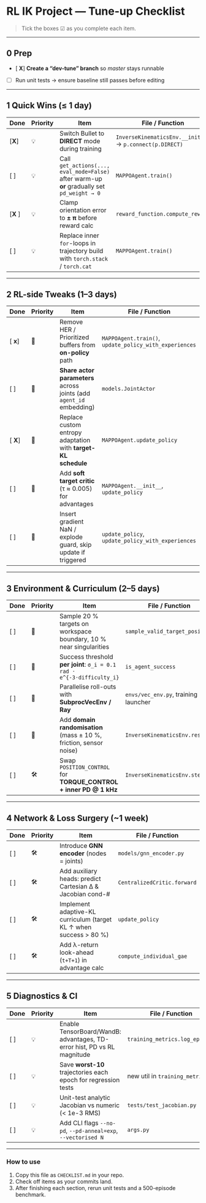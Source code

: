 # RL IK Project — Tune-up Checklist

> Tick the boxes ☑ as you complete each item.

---

## 0  Prep

- [ **X**] **Create a “dev-tune” branch** so *master* stays runnable  
- [ ] Run unit tests → ensure baseline still passes before editing  

---

## 1  Quick Wins (≤ 1 day)

| Done | Priority | Item | File / Function |
|------|----------|------|-----------------|
| [**X**] | 💡 | Switch Bullet to **DIRECT** mode during training | `InverseKinematicsEnv.__init__` → `p.connect(p.DIRECT)` |
| [ ] | 💡 | Call `get_actions(..., eval_mode=False)` after warm-up **or** gradually set `pd_weight → 0` | `MAPPOAgent.train()` |
| [**X** ] | 💡 | Clamp orientation error to **± π** before reward calc | `reward_function.compute_reward` |
| [ ] | 💡 | Replace inner `for`-loops in trajectory build with `torch.stack` / `torch.cat` | `MAPPOAgent.train()` |

---

## 2  RL-side Tweaks (1–3 days)

| Done | Priority | Item | File / Function |
|------|----------|------|-----------------|
| [ **x**] | 🔧 | Remove HER / Prioritized buffers from **on-policy** path | `MAPPOAgent.train()`, `update_policy_with_experiences` |
| [ ] | 🔧 | **Share actor parameters** across joints (add `agent_id` embedding) | `models.JointActor` |
| [ **X**] | 🔧 | Replace custom entropy adaptation with **target-KL schedule** | `MAPPOAgent.update_policy` |
| [ ] | 🔧 | Add **soft target critic** (τ ≈ 0.005) for advantages | `MAPPOAgent.__init__`, `update_policy` |
| [ ] | 🔧 | Insert gradient NaN / explode guard, skip update if triggered | `update_policy`, `update_policy_with_experiences` |

---

## 3  Environment & Curriculum (2–5 days)

| Done | Priority | Item | File / Function |
|------|----------|------|-----------------|
| [ ] | 🔧 | Sample 20 % targets on workspace boundary, 10 % near singularities | `sample_valid_target_position` |
| [ ] | 🔧 | Success threshold **per joint**: `σ_i = 0.1 rad · e^{-3·difficulty_i}` | `is_agent_success` |
| [ ] | 🔧 | Parallelise roll-outs with **SubprocVecEnv / Ray** | `envs/vec_env.py`, training launcher |
| [ ] | 🔧 | Add **domain randomisation** (mass ± 10 %, friction, sensor noise) | `InverseKinematicsEnv.reset` |
| [ ] | 🛠 | Swap `POSITION_CONTROL` for **TORQUE_CONTROL + inner PD @ 1 kHz** | `InverseKinematicsEnv.step` |

---

## 4  Network & Loss Surgery (~1 week)

| Done | Priority | Item | File / Function |
|------|----------|------|-----------------|
| [ ] | 🛠 | Introduce **GNN encoder** (nodes = joints) | `models/gnn_encoder.py` |
| [ ] | 🛠 | Add auxiliary heads: predict Cartesian Δ & Jacobian cond-# | `CentralizedCritic.forward` |
| [ ] | 🛠 | Implement adaptive-KL curriculum (target KL ↑ when success > 80 %) | `update_policy` |
| [ ] | 🛠 | Add λ-return look-ahead (`t+T+1`) in advantage calc | `compute_individual_gae` |

---

## 5  Diagnostics & CI

| Done | Priority | Item | File / Function |
|------|----------|------|-----------------|
| [ ] | 💡 | Enable TensorBoard/WandB: advantages, TD-error hist, PD vs RL magnitude | `training_metrics.log_episode` |
| [ ] | 💡 | Save **worst-10** trajectories each epoch for regression tests | new util in `training_metrics` |
| [ ] | 💡 | Unit-test analytic Jacobian vs numeric (< 1e-3 RMS) | `tests/test_jacobian.py` |
| [ ] | 💡 | Add CLI flags `--no-pd`, `--pd-anneal=exp`, `--vectorised N` | `args.py` |

---

### How to use

1. Copy this file as `CHECKLIST.md` in your repo.  
2. Check off items as your commits land.  
3. After finishing each section, rerun unit tests and a 500-episode benchmark.
